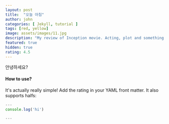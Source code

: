 ```yaml
---
layout: post
title:  "오늘 아침"
author: john
categories: [ Jekyll, tutorial ]
tags: [red, yellow]
image: assets/images/11.jpg
description: "My review of Inception movie. Acting, plot and something else in this short description."
featured: true
hidden: true
rating: 4.5
---
```


안녕하세요?

#### How to use?

It's actually really simple! Add the rating in your YAML front matter. It also supports halfs:

```js
---
console.log('hi')

---
```
